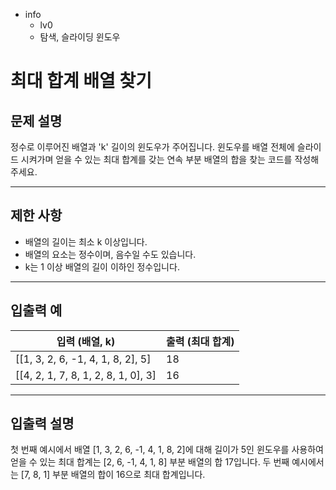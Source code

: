 - info
    - lv0
    - 탐색, 슬라이딩 윈도우

# 최대 합계 배열 찾기
## 문제 설명
정수로 이루어진 배열과 'k' 길이의 윈도우가 주어집니다. 윈도우를 배열 전체에 슬라이드 시켜가며 얻을 수 있는 최대 합계를 갖는 연속 부분 배열의 합을 찾는 코드를 작성해주세요.

---

## 제한 사항

- 배열의 길이는 최소 k 이상입니다.
- 배열의 요소는 정수이며, 음수일 수도 있습니다.
- k는 1 이상 배열의 길이 이하인 정수입니다.

---

## 입출력 예

|   입력 (배열, k)   | 출력 (최대 합계) |
| ------------------ | ---------------- |
| [[1, 3, 2, 6, -1, 4, 1, 8, 2], 5] | 18 |
| [[4, 2, 1, 7, 8, 1, 2, 8, 1, 0], 3] | 16 |

---

## 입출력 설명
첫 번째 예시에서 배열 [1, 3, 2, 6, -1, 4, 1, 8, 2]에 대해 길이가 5인 윈도우를 사용하여 얻을 수 있는 최대 합계는 [2, 6, -1, 4, 1, 8] 부분 배열의 합 17입니다. 두 번째 예시에서는 [7, 8, 1] 부분 배열의 합이 16으로 최대 합계입니다.
